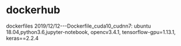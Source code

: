 # dockerhub
dockerfiles
2019/12/12---Dockerfile_cuda10_cudnn7: ubuntu 18.04,python3.6,jupyter-notebook, opencv3.4.1, tensorflow-gpu=1.13.1, keras==2.2.4

